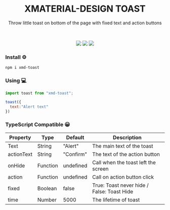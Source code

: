 <div align="center">
  <h1>XMATERIAL-DESIGN TOAST</h1>
  <p>Throw little toast on bottom of the page with fixed text and action buttons</p>
  <br/>
  <br/>
  <img src="https://img.shields.io/badge/license-MIT-blue.svg">
  <img src="https://img.shields.io/badge/build-passing-brightgreen.svg">
  <img src="https://badge.fury.io/js/xmd-toast.svg">
</div>

### Install ⚙️
``` 
npm i xmd-toast
```

### Using 💻
```javascript
import toast from "xmd-toast";

toast({
  text:"Alert text"
})
```

### TypeScript Compatible 😀


| Property   | Type     | Default   | Description                                |
| ---------- | -------- | --------- | ------------------------------------------ |
| Text       | String   | "Alert"   | The main text of the toast                 | 
| actionText | String   | "Confirm" | The text of the action button              | 
| onHide     | Function | undefined | Call when the toast left the screen        | 
| action     | Function | undefined | Call on action button click                | 
| fixed      | Boolean  | false     | True: Toast never hide / False: Toast Hide | 
| time       | Number   | 5000      | The lifetime of toast                      | 